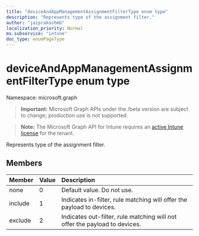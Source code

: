 ```yaml
---
title: "deviceAndAppManagementAssignmentFilterType enum type"
description: "Represents type of the assignment filter."
author: "jaiprakashmb"
localization_priority: Normal
ms.subservice: "intune"
doc_type: enumPageType
---
```


# deviceAndAppManagementAssignmentFilterType enum type

Namespace: microsoft.graph

> **Important:** Microsoft Graph APIs under the /beta version are subject to change; production use is not supported.

> **Note:** The Microsoft Graph API for Intune requires an [active Intune license](https://go.microsoft.com/fwlink/?linkid=839381) for the tenant.

Represents type of the assignment filter.

## Members
|Member|Value|Description|
|:---|:---|:---|
|none|0|Default value. Do not use.|
|include|1|Indicates in-filter, rule matching will offer the payload to devices.|
|exclude|2|Indicates out-filter, rule matching will not offer the payload to devices.|